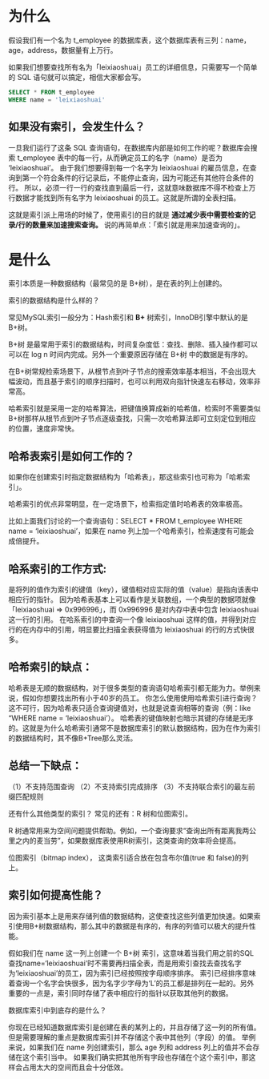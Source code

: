# 为什么

假设我们有一个名为 t_employee 的数据库表，这个数据库表有三列：name，age，address，数据量有上万行。

如果我们想要查找所有名为「leixiaoshuai」员工的详细信息，只需要写一个简单的 SQL 语句就可以搞定，相信大家都会写。

```sql
SELECT * FROM t_employee 
WHERE name = 'leixiaoshuai'
```

## 如果没有索引，会发生什么？

一旦我们运行了这条 SQL 查询语句，在数据库内部是如何工作的呢？数据库会搜索 t_employee 表中的每一行，从而确定员工的名字（name）是否为 ‘leixiaoshuai’。
由于我们想要得到每一个名字为 leixiaoshuai 的雇员信息，在查询到第一个符合条件的行记录后，不能停止查询，因为可能还有其他符合条件的行。
所以，必须一行一行的查找直到最后一行，这就意味数据库不得不检查上万行数据才能找到所有名字为 leixiaoshuai 的员工。这就是所谓的全表扫描。

这就是索引派上用场的时候了，使用索引的目的就是 **通过减少表中需要检查的记录/行的数量来加速搜索查询。** 说的再简单点：「索引就是用来加速查询的」。

# 是什么

索引本质是一种数据结构（最常见的是 B+树），是在表的列上创建的。

索引的数据结构是什么样的？

常见MySQL索引一般分为：Hash索引和 **B+** 树索引，InnoDB引擎中默认的是B+树。

B+树 是最常用于索引的数据结构，时间复杂度低：查找、删除、插入操作都可以可以在 log n 时间内完成。另外一个重要原因存储在 B+树 中的数据是有序的。

在B+树常规检索场景下，从根节点到叶子节点的搜索效率基本相当，不会出现大幅波动，而且基于索引的顺序扫描时，也可以利用双向指针快速左右移动，效率非常高。

哈希索引就是采用一定的哈希算法，把键值换算成新的哈希值，检索时不需要类似B+树那样从根节点到叶子节点逐级查找，只需一次哈希算法即可立刻定位到相应的位置，速度非常快。

## 哈希表索引是如何工作的？

如果你在创建索引时指定数据结构为「哈希表」，那这些索引也可称为「哈希索引」。

哈希索引的优点非常明显，在一定场景下，检索指定值时哈希表的效率极高。

比如上面我们讨论的一个查询语句：SELECT * FROM t_employee WHERE name = ‘leixiaoshuai’，如果在 name 列上加一个哈希索引，检索速度有可能会成倍提升。

## 哈系索引的工作方式: 

是将列的值作为索引的键值（key），键值相对应实际的值（value）是指向该表中相应行的指针。
因为哈希表基本上可以看作是关联数组，一个典型的数据项就像 「leixiaoshuai => 0x996996」，而 0x996996 是对内存中表中包含 leixiaoshuai 这一行的引用。
在哈系索引的中查询一个像 leixiaoshuai 这样的值，并得到对应行的在内存中的引用，明显要比扫描全表获得值为 leixiaoshuai 的行的方式快很多。

## 哈希索引的缺点：

哈希表是无顺的数据结构，对于很多类型的查询语句哈希索引都无能为力。举例来说，假如你想要找出所有小于40岁的员工。
你怎么使用使用哈希索引进行查询？这不可行，因为哈希表只适合查询键值对，也就是说查询相等的查询（例：like “WHERE name = ‘leixiaoshuai’）。
哈希表的键值映射也暗示其键的存储是无序的。这就是为什么哈希索引通常不是数据库索引的默认数据结构，因为在作为索引的数据结构时，其不像B+Tree那么灵活。

## 总结一下缺点：

（1）不支持范围查询
（2）不支持索引完成排序
（3）不支持联合索引的最左前缀匹配规则

还有什么其他类型的索引？
常见的还有：R 树和位图索引。

R 树通常用来为空间问题提供帮助。例如，一个查询要求“查询出所有距离我两公里之内的麦当劳”，如果数据库表使用R树索引，这类查询的效率将会提高。

位图索引（bitmap index）， 这类索引适合放在包含布尔值(true 和 false)的列上。

## 索引如何提高性能？

因为索引基本上是用来存储列值的数据结构，这使查找这些列值更加快速。如果索引使用B+树数据结构，那么其中的数据是有序的，有序的列值可以极大的提升性能。

假如我们在 name 这一列上创建一个 B+树 索引，这意味着当我们用之前的SQL查找name=‘leixiaoshuai‘时不需要再扫描全表，而是用索引查找去查找名字为‘leixiaoshuai’的员工，因为索引已经按照按字母顺序排序。
索引已经排序意味着查询一个名字会快很多，因为名字少字母为‘L’的员工都是排列在一起的。另外重要的一点是，索引同时存储了表中相应行的指针以获取其他列的数据。

数据库索引中到底存的是什么？

你现在已经知道数据库索引是创建在表的某列上的，并且存储了这一列的所有值。但是需要理解的重点是数据库索引并不存储这个表中其他列（字段）的值。
举例来说，如果我们在 name 列创建索引，那么 age 列和 address 列上的值并不会存储在这个索引当中。
如果我们确实把其他所有字段也存储在个这个索引中，那这样会占用太大的空间而且会十分低效。